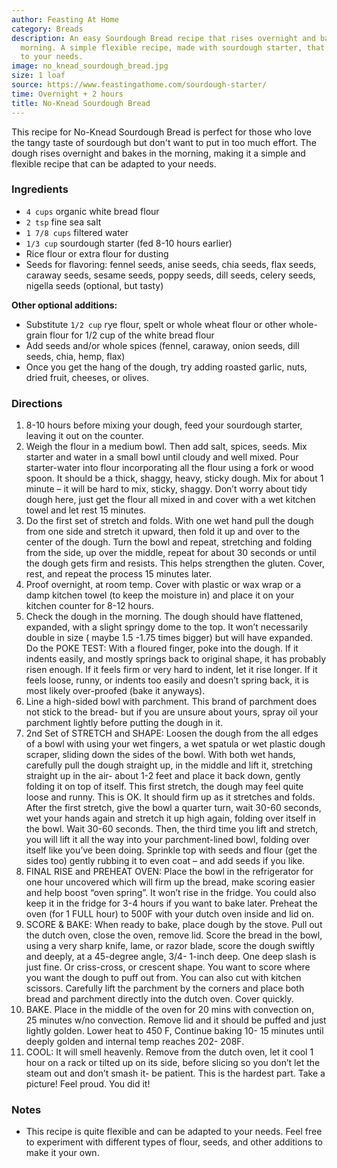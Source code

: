 ```yaml
---
author: Feasting At Home
category: Breads
description: An easy Sourdough Bread recipe that rises overnight and bakes in the
  morning. A simple flexible recipe, made with sourdough starter, that can be adapted
  to your needs.
image: no_knead_sourdough_bread.jpg
size: 1 loaf
source: https://www.feastingathome.com/sourdough-starter/
time: Overnight + 2 hours
title: No-Knead Sourdough Bread
---
```

This recipe for No-Knead Sourdough Bread is perfect for those who love the tangy taste of sourdough but don't want to put in too much effort. The dough rises overnight and bakes in the morning, making it a simple and flexible recipe that can be adapted to your needs.

### Ingredients

* `4 cups` organic white bread flour
* `2 tsp` fine sea salt
* `1 7/8 cups` filtered water
* `1/3 cup` sourdough starter (fed 8-10 hours earlier)
* Rice flour or extra flour for dusting
* Seeds for flavoring: fennel seeds, anise seeds, chia seeds, flax seeds, caraway seeds, sesame seeds, poppy seeds, dill seeds, celery seeds, nigella seeds (optional, but tasty)

**Other optional additions:**

* Substitute `1/2 cup` rye flour, spelt or whole wheat flour or other whole-grain flour for 1/2 cup of the white bread flour
* Add seeds and/or whole spices (fennel, caraway, onion seeds, dill seeds, chia, hemp, flax)
* Once you get the hang of the dough, try adding roasted garlic, nuts, dried fruit, cheeses, or olives.

### Directions

1. 8-10 hours before mixing your dough, feed your sourdough starter, leaving it out on the counter.
2. Weigh the flour in a medium bowl. Then add salt, spices, seeds. Mix starter and water in a small bowl until cloudy and well mixed. Pour starter-water into flour incorporating all the flour using a fork or wood spoon. It should be a thick, shaggy, heavy, sticky dough. Mix for about 1 minute – it will be hard to mix, sticky, shaggy. Don’t worry about tidy dough here, just get the flour all mixed in and cover with a wet kitchen towel and let rest 15 minutes.
3. Do the first set of stretch and folds. With one wet hand pull the dough from one side and stretch it upward, then fold it up and over to the center of the dough. Turn the bowl and repeat, stretching and folding from the side, up over the middle, repeat for about 30 seconds or until the dough gets firm and resists. This helps strengthen the gluten. Cover, rest, and repeat the process 15 minutes later.
4. Proof overnight, at room temp. Cover with plastic or wax wrap or a damp kitchen towel (to keep the moisture in) and place it on your kitchen counter for 8-12 hours.
5. Check the dough in the morning. The dough should have flattened, expanded, with a slight springy dome to the top. It won’t necessarily double in size ( maybe 1.5 -1.75 times bigger) but will have expanded. Do the POKE TEST: With a floured finger, poke into the dough. If it indents easily, and mostly springs back to original shape, it has probably risen enough. If it feels firm or very hard to indent, let it rise longer. If it feels loose, runny, or indents too easily and doesn’t spring back, it is most likely over-proofed (bake it anyways).
6. Line a high-sided bowl with parchment. This brand of parchment does not stick to the bread- but if you are unsure about yours, spray oil your parchment lightly before putting the dough in it.
7. 2nd Set of STRETCH and SHAPE: Loosen the dough from the all edges of a bowl with using your wet fingers, a wet spatula or wet plastic dough scraper, sliding down the sides of the bowl. With both wet hands, carefully pull the dough straight up, in the middle and lift it, stretching straight up in the air- about 1-2 feet and place it back down, gently folding it on top of itself. This first stretch, the dough may feel quite loose and runny. This is OK. It should firm up as it stretches and folds. After the first stretch, give the bowl a quarter turn, wait 30-60 seconds, wet your hands again and stretch it up high again, folding over itself in the bowl. Wait 30-60 seconds. Then, the third time you lift and stretch, you will lift it all the way into your parchment-lined bowl, folding over itself like you’ve been doing. Sprinkle top with seeds and flour (get the sides too) gently rubbing it to even coat – and add seeds if you like.
8. FINAL RISE and PREHEAT OVEN: Place the bowl in the refrigerator for one hour uncovered which will firm up the bread, make scoring easier and help boost “oven spring”. It won’t rise in the fridge. You could also keep it in the fridge for 3-4 hours if you want to bake later. Preheat the oven (for 1 FULL hour) to 500F with your dutch oven inside and lid on.
9. SCORE & BAKE: When ready to bake, place dough by the stove. Pull out the dutch oven, close the oven, remove lid. Score the bread in the bowl, using a very sharp knife, lame, or razor blade, score the dough swiftly and deeply, at a 45-degree angle, 3/4- 1-inch deep. One deep slash is just fine. Or criss-cross, or crescent shape. You want to score where you want the dough to puff out from. You can also cut with kitchen scissors. Carefully lift the parchment by the corners and place both bread and parchment directly into the dutch oven. Cover quickly.
10. BAKE. Place in the middle of the oven for 20 mins with convection on, 25 minutes w/no convection. Remove lid and it should be puffed and just lightly golden. Lower heat to 450 F, Continue baking 10- 15 minutes until deeply golden and internal temp reaches 202- 208F.
11. COOL: It will smell heavenly. Remove from the dutch oven, let it cool 1 hour on a rack or tilted up on its side, before slicing so you don’t let the steam out and don’t smash it- be patient. This is the hardest part. Take a picture! Feel proud. You did it!

### Notes

- This recipe is quite flexible and can be adapted to your needs. Feel free to experiment with different types of flour, seeds, and other additions to make it your own.